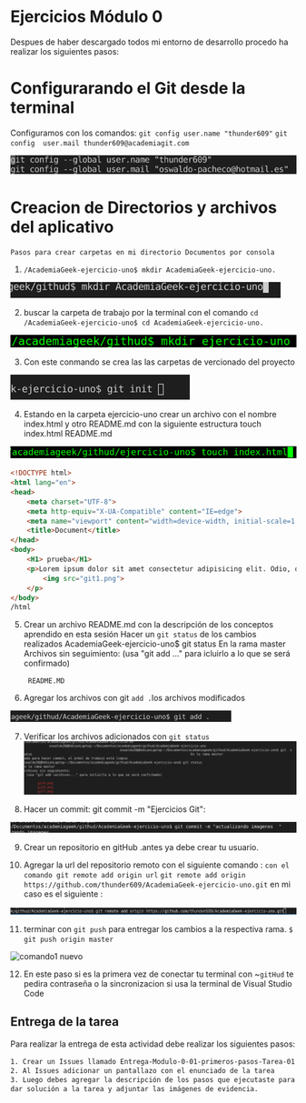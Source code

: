# Ejercicios Módulo 0
Despues de haber descargado todos mi entorno de desarrollo procedo ha realizar los siguientes pasos:

# Configurarando el Git desde la terminal
Configuramos con los comandos:
 `git config user.name "thunder609"`
 `git config  user.mail thunder609@academiagit.com` 
 
 ![comando1 nuevo](acad1.png)<br>
 
# Creacion de Directorios y archivos del aplicativo
    Pasos para crear carpetas en mi directorio Documentos por consola
1. `/AcademiaGeek-ejercicio-uno$ mkdir AcademiaGeek-ejercicio-uno. `
 
  ![comando1 nuevo](git-mkdir.png)<br>
  
2.  buscar la carpeta de trabajo por la terminal con el comando `cd`  ` /AcademiaGeek-ejercicio-uno$ cd AcademiaGeek-ejercicio-uno.` 
  
   ![comando1 nuevo](git1.png)<br>
   
3.  Con este conmando se crea las las carpetas de vercionado del proyecto    
   
   ![comando1 nuevo](git-init.png)<br>   
   
 
   
4. Estando en la carpeta ejercicio-uno crear un archivo con el nombre index.html y otro README.md con la siguiente estructura
touch index.html README.md

![comando1 nuevo](git3.png)<br>

```html 
<!DOCTYPE html>
<html lang="en">
<head>
    <meta charset="UTF-8">
    <meta http-equiv="X-UA-Compatible" content="IE=edge">
    <meta name="viewport" content="width=device-width, initial-scale=1.0">
    <title>Document</title>
</head>
<body>
    <H1> prueba</H1>
    <p>Lorem ipsum dolor sit amet consectetur adipisicing elit. Odio, quae iure? Adipisci saepe voluptatibus dolorum! Excepturi, quam voluptate voluptatem quibusdam rerum eum, odit soluta necessitatibus animi, vel tenetur dolorum laudantium?
        <img src="git1.png">
    </p>
</body>
/html
```


5. Crear un archivo README.md con la descripción de los conceptos aprendido en esta sesión
 Hacer un `git status` de los cambios realizados AcademiaGeek-ejercicio-uno$ git status 
En la rama master
Archivos sin seguimiento:
  (usa "git add <archivo>..." para icluirlo a lo que se será confirmado)

        README.MD

6. Agregar los archivos con git ```add .```los archivos modificados
 
![comando1 nuev1](git10.png)<br>

7. Verificar los archivos adicionados con ```git status```
![comando1 nuevo](git8.png)<br> 
 
8. Hacer un commit: git commit -m "Ejercicios Git":
 
![comando1 nuevo](git13.png)<br> 
 

 
9. Crear un repositorio en gitHub .antes ya debe crear tu usuario.
 
 
10. Agregar la url del repositorio remoto con el siguiente comando : `con el comando git remote add origin url`
`git remote add origin https://github.com/thunder609/AcademiaGeek-ejercicio-uno.git`
  en mi caso es el siguiente :
 
![comando1 nuevo](git6.png)<br>
 
11. terminar con ```git push``` para entregar los cambios a la respectiva rama.
```$ git push origin master```
 
![comando1 nuevo](git9.png)<br>
 
 
12. En este paso si es la primera vez de conectar tu terminal con ~```gitHud``` te pedira contraseña o la sincronizacion si usa la terminal de Visual Studio Code

## Entrega de la tarea

Para realizar la entrega de esta actividad debe realizar los siguientes pasos:

    1. Crear un Issues llamado Entrega-Modulo-0-01-primeros-pasos-Tarea-01
    2. Al Issues adicionar un pantallazo con el enunciado de la tarea
    3. Luego debes agregar la descripción de los pasos que ejecutaste para dar solución a la tarea y adjuntar las imágenes de evidencia.
